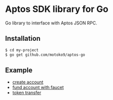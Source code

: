 # Aptos SDK library for Go

Go library to interface with Aptos JSON RPC.

## Installation
```bash
$ cd my-project
$ go get github.com/motoko9/aptos-go
```

## Example

* [create account](./example/account_test.go)
* [fund account with faucet](./example/faucet_test.go)
* [token transfer](./example/transfer_test.go)

